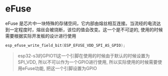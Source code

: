 # eFuse

eFuse 是芯片中一块特殊的存储空间，它内部由熔丝相互连接。当流经的电流达到一定程度时，熔丝会被烧断，该位的值会改变。这一个是不可逆的, 使用的时候需要根据实际开发板的设计进行使用

```c
esp_efuse_write_field_bit(ESP_EFUSE_VDD_SPI_AS_GPIO);
```

> esp32-s3的GPIO11这一个引脚在使用的时候由于默认的时候设置为SPI_VDD, 所以不可以作为一个GPIO进行使用, 所以实际使用的时候需要使用eFuse功能, 把这一个引脚设置为GPIO